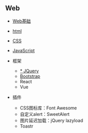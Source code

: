 ## Web

- [Web基础](Basic_of_Web.md)
- [html](html.md)
- [CSS](CSS.md)
- [JavaScript](JavaScript.md)

- 框架
	- [\* JQuery](jQuery.md)
	- [Bootstrap](Bootstrap.md)
	- React
	- Vue

- 插件
	- CSS图标库：Font Awesome
	- 自定义alert：SweetAlert
	- 图片延迟加载：jQuery lazyload
	- Toastr

